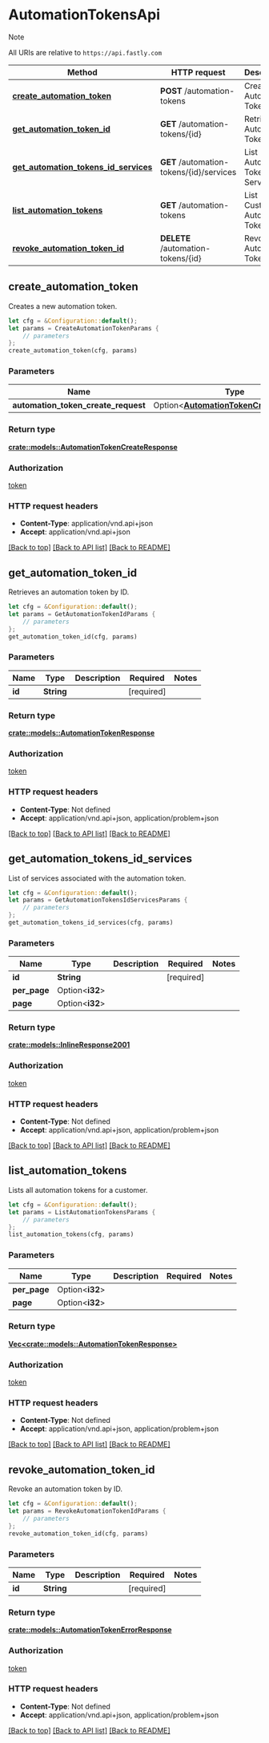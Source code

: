 # AutomationTokensApi

> [!NOTE]
> All URIs are relative to `https://api.fastly.com`

Method | HTTP request | Description
------ | ------------ | -----------
[**create_automation_token**](AutomationTokensApi.md#create_automation_token) | **POST** /automation-tokens | Create Automation Token
[**get_automation_token_id**](AutomationTokensApi.md#get_automation_token_id) | **GET** /automation-tokens/{id} | Retrieve an Automation Token by ID
[**get_automation_tokens_id_services**](AutomationTokensApi.md#get_automation_tokens_id_services) | **GET** /automation-tokens/{id}/services | List Automation Token Services
[**list_automation_tokens**](AutomationTokensApi.md#list_automation_tokens) | **GET** /automation-tokens | List Customer Automation Tokens
[**revoke_automation_token_id**](AutomationTokensApi.md#revoke_automation_token_id) | **DELETE** /automation-tokens/{id} | Revoke an Automation Token by ID



## create_automation_token

Creates a new automation token.

```rust
let cfg = &Configuration::default();
let params = CreateAutomationTokenParams {
    // parameters
};
create_automation_token(cfg, params)
```

### Parameters


Name | Type | Description  | Required | Notes
------------- | ------------- | ------------- | ------------- | -------------
**automation_token_create_request** | Option\<[**AutomationTokenCreateRequest**](AutomationTokenCreateRequest.md)> |  |  |

### Return type

[**crate::models::AutomationTokenCreateResponse**](AutomationTokenCreateResponse.md)

### Authorization

[token](../README.md#token)

### HTTP request headers

- **Content-Type**: application/vnd.api+json
- **Accept**: application/vnd.api+json

[[Back to top]](#) [[Back to API list]](../README.md#documentation-for-api-endpoints) [[Back to README]](../README.md)


## get_automation_token_id

Retrieves an automation token by ID.

```rust
let cfg = &Configuration::default();
let params = GetAutomationTokenIdParams {
    // parameters
};
get_automation_token_id(cfg, params)
```

### Parameters


Name | Type | Description  | Required | Notes
------------- | ------------- | ------------- | ------------- | -------------
**id** | **String** |  | [required] |

### Return type

[**crate::models::AutomationTokenResponse**](AutomationTokenResponse.md)

### Authorization

[token](../README.md#token)

### HTTP request headers

- **Content-Type**: Not defined
- **Accept**: application/vnd.api+json, application/problem+json

[[Back to top]](#) [[Back to API list]](../README.md#documentation-for-api-endpoints) [[Back to README]](../README.md)


## get_automation_tokens_id_services

List of services associated with the automation token.

```rust
let cfg = &Configuration::default();
let params = GetAutomationTokensIdServicesParams {
    // parameters
};
get_automation_tokens_id_services(cfg, params)
```

### Parameters


Name | Type | Description  | Required | Notes
------------- | ------------- | ------------- | ------------- | -------------
**id** | **String** |  | [required] |
**per_page** | Option\<**i32**> |  |  |
**page** | Option\<**i32**> |  |  |

### Return type

[**crate::models::InlineResponse2001**](InlineResponse2001.md)

### Authorization

[token](../README.md#token)

### HTTP request headers

- **Content-Type**: Not defined
- **Accept**: application/vnd.api+json, application/problem+json

[[Back to top]](#) [[Back to API list]](../README.md#documentation-for-api-endpoints) [[Back to README]](../README.md)


## list_automation_tokens

Lists all automation tokens for a customer.

```rust
let cfg = &Configuration::default();
let params = ListAutomationTokensParams {
    // parameters
};
list_automation_tokens(cfg, params)
```

### Parameters


Name | Type | Description  | Required | Notes
------------- | ------------- | ------------- | ------------- | -------------
**per_page** | Option\<**i32**> |  |  |
**page** | Option\<**i32**> |  |  |

### Return type

[**Vec&lt;crate::models::AutomationTokenResponse&gt;**](AutomationTokenResponse.md)

### Authorization

[token](../README.md#token)

### HTTP request headers

- **Content-Type**: Not defined
- **Accept**: application/vnd.api+json, application/problem+json

[[Back to top]](#) [[Back to API list]](../README.md#documentation-for-api-endpoints) [[Back to README]](../README.md)


## revoke_automation_token_id

Revoke an automation token by ID.

```rust
let cfg = &Configuration::default();
let params = RevokeAutomationTokenIdParams {
    // parameters
};
revoke_automation_token_id(cfg, params)
```

### Parameters


Name | Type | Description  | Required | Notes
------------- | ------------- | ------------- | ------------- | -------------
**id** | **String** |  | [required] |

### Return type

[**crate::models::AutomationTokenErrorResponse**](AutomationTokenErrorResponse.md)

### Authorization

[token](../README.md#token)

### HTTP request headers

- **Content-Type**: Not defined
- **Accept**: application/vnd.api+json, application/problem+json

[[Back to top]](#) [[Back to API list]](../README.md#documentation-for-api-endpoints) [[Back to README]](../README.md)

